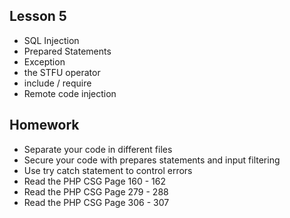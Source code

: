 ## Lesson 5
- SQL Injection
- Prepared Statements
- Exception
- the STFU operator
- include / require
- Remote code injection

## Homework
- Separate your code in different files
- Secure your code with prepares statements and input filtering
- Use try catch statement to control errors
- Read the PHP CSG Page 160 - 162
- Read the PHP CSG Page 279 - 288
- Read the PHP CSG Page 306 - 307